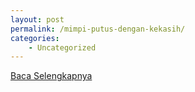 ```yaml
---
layout: post
permalink: /mimpi-putus-dengan-kekasih/
categories:
    - Uncategorized
---
```


[Baca Selengkapnya](/07)